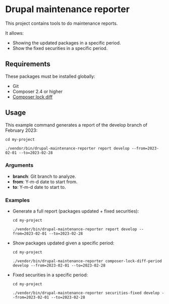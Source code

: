 # Drupal maintenance reporter

This project contains tools to do maintenance reports.

It allows:

- Showing the updated packages in a specific period.
- Show the fixed securities in a specific period.

## Requirements

These packages must be installed globally:

- Git
- Composer 2.4 or higher
- [Composer lock diff](https://github.com/davidrjonas/composer-lock-diff)

## Usage

This example command generates a report of the develop branch of February 2023:

```
cd my-project

./vendor/bin/drupal-maintenance-reporter report develop --from=2023-02-01 --to=2023-02-28
```

### Arguments

- **branch**: Git branch to analyze.
- **from**: Y-m-d date to start from.
- **to**: Y-m-d date to start to.

### Examples

- Generate a full report (packages updated + fixed securities):
  ```
  cd my-project

  ./vendor/bin/drupal-maintenance-reporter report develop --from=2023-02-01 --to=2023-02-28
  ```

- Show packages updated given a specific period:

  ```
  cd my-project

  ./vendor/bin/drupal-maintenance-reporter composer-lock-diff-period develop --from=2023-02-01 --to=2023-02-28
  ```

- Fixed securities in a specific period:

  ```
  cd my-project

  ./vendor/bin/drupal-maintenance-reporter securities-fixed develop --from=2023-02-01 --to=2023-02-28
  ```
